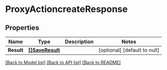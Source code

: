 # ProxyActioncreateResponse

## Properties
Name | Type | Description | Notes
------------ | ------------- | ------------- | -------------
**Result** | [**[]SaveResult**](SaveResult.md) |  | [optional] [default to null]

[[Back to Model list]](../README.md#documentation-for-models) [[Back to API list]](../README.md#documentation-for-api-endpoints) [[Back to README]](../README.md)


